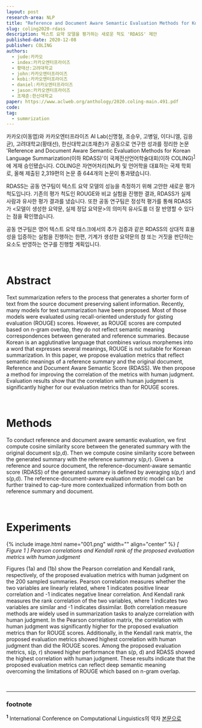 ```yaml
---
layout: post
research-area: NLP
title: "Reference and Document Aware Semantic Evaluation Methods for Korean Language Summarization"
slug: coling2020-rdass
description: 텍스트 요약 모델을 평가하는 새로운 척도 'RDASS' 제안
published-date: 2020-12-08
publisher: COLING
authors:
  - jude:카카오
  - index:카카오엔터프라이즈
  - 황태선:고려대학교
  - john:카카오엔터프라이즈
  - kobi:카카오엔터프라이즈
  - daniel:카카오엔터프라이즈
  - jason:카카오엔터프라이즈
  - 조재춘:한신대학교
paper: https://www.aclweb.org/anthology/2020.coling-main.491.pdf
code:
tag:
  - summrization
---
```


카카오(이동엽)와 카카오엔터프라이즈 AI Lab(신명철, 조승우, 고병일, 이다니엘, 김응균), 고려대학교(황태선), 한신대학교(조재춘)가 공동으로 연구한 성과를 정리한 논문 'Reference and Document Aware Semantic Evaluation Methods for Korean Language Summarization(이하 RDASS)'이 국제전산언어학술대회(이하 COLING)<sup id="a1">[1](#f1)</sup>에 게재 승인됐습니다. COLING은 자연어처리(NLP) 및 언어학을 대표하는 국제 학회로, 올해 제출된 2,319편의 논문 중 644개의 논문이 통과됐습니다.

RDASS는 공동 연구팀이 텍스트 요약 모델의 성능을 측정하기 위해 고안한 새로운 평가 척도입니다. 기존의 평가 척도인 ROUGE와 비교 실험을 진행한 결과, RDASS가 실제 사람과 유사한 평가 결과를 냈습니다. 또한 공동 연구팀은 정성적 평가를 통해 RDASS가 <모델이 생성한 요약문, 실제 정답 요약문>의 의미적 유사도를 더 잘 반영할 수 있다는 점을 확인했습니다.

공동 연구팀은 영어 텍스트 요약 태스크에서의 추가 검증과 같은 RDASS의 상대적 효용성을 입증하는 실험을 진행하는 한편, 기계가 생성한 요약문의 참 또는 거짓을 판단하는 요소도 반영하는 연구를 진행할 계획입니다.

<br/>

# Abstract

Text summarization refers to the process that generates a shorter form of text from the source document preserving salient information. Recently, many models for text summarization have been proposed. Most of those models were evaluated using recall-oriented understudy for gisting evaluation (ROUGE) scores. However, as ROUGE scores are computed based on n-gram overlap, they do not reflect semantic meaning correspondences between generated and reference summaries. Because Korean is an agglutinative language that combines various morphemes into a word that expresses several meanings, ROUGE is not suitable for Korean summarization. In this paper, we propose evaluation metrics that reflect semantic meanings of a reference summary and the original document, Reference and Document Aware Semantic Score (RDASS). We then propose a method for improving the correlation of the metrics with human judgment. Evaluation results show that the correlation with human judgment is significantly higher for our evaluation metrics than for ROUGE scores.

<br/>

# Methods

To conduct reference and document aware semantic evaluation, we first compute cosine similarity score between the generated summary with the original document s(p,d). Then we compute cosine similarity score between the generated summary with the reference summary s(p,r). Given a reference and source document, the reference-document-aware semantic score (RDASS) of the generated summary is defined by averaging s(p,r) and s(p,d). The reference-document-aware evaluation metric model can be further trained to cap-ture more contextualized information from both on reference summary and document.

<br/>

# Experiments

{% include image.html name="001.png" width="" align="center" %}
<em class="center">[ Figure 1 ] Pearson correlations and Kendall rank of the proposed evaluation metrics with human judgment</em>

Figures (1a) and (1b) show the Pearson correlation and Kendall rank, respectively, of the proposed evaluation metrics with human judgment on the 200 sampled summaries. Pearson correlation measures whether the two variables are linearly related, where 1 indicates positive linear correlation and -1 indicates negative linear correlation. And Kendall rank measures the rank correlation of the two variables, where 1 indicates two variables are similar and -1 indicates dissimilar. Both correlation measure methods are widely used in summarization tasks to analyze correlation with human judgment. In the Pearson correlation matrix, the correlation with human judgment was significantly higher for the proposed evaluation metrics than for ROUGE scores. Additionally, in the Kendall rank matrix, the proposed evaluation metrics showed highest correlation with human judgment than did the ROUGE scores. Among the proposed evaluation metrics, s(p, r) showed higher performance than s(p, d) and RDASS showed the highest correlation with human judgment. These results indicate that the proposed evaluation metrics can reflect deep semantic meaning overcoming the limitations of ROUGE which based on n-gram overlap.

<br/>

-----
### footnote

<b id="f1"><sup>1</sup></b> International Conference on Computational Linguistics의 약자 [본문으로](#a1)
